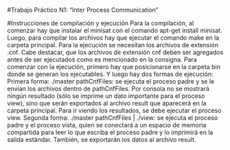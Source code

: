 #Trabajo Práctico N1: “Inter Process Communication”

#Instrucciones de compilación y ejecución
Para la compilación, al comenzar hay que instalar el minisat con el comando apt-get install minisat. Luego, para compilar los archivos hay que ejecutar el comando make en la carpeta principal. 
Para la ejecución se necesitan los archivos de extensión .cnf. Cabe destacar, que los archivos de extensión cnf deben ser agregados antes de ser ejecutados como es mencionado en la consigna. Para comenzar con la ejecución, primero hay que posicionarse en la carpeta bin donde se generan los ejecutables. Y luego hay dos formas de ejecución:
Primera forma:
./master pathCnfFiles: se ejecuta el proceso padre y se le envían los archivos dentro de pathCnfFiles. Por consola no se mostrará ningún resultado (sólo se imprime un dato importante para el proceso view), sino que serán exportados al archivo result que aparecerá en la carpeta principal. Para ir viendo los resultados, se debe ejecutar el proceso view.
Segunda forma: 
./master pathCnfFiles | ./view: se ejecuta el proceso padre y el proceso vista, quien se conectará a un espacio de memoria compartida para leer lo que escriba el proceso padre y lo imprimirá en la salida estándar. También, se exportarán los datos al archivo result.

